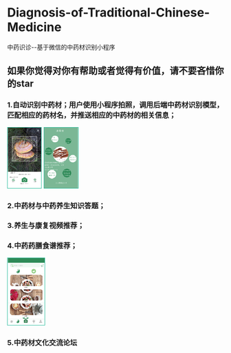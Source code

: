 # Diagnosis-of-Traditional-Chinese-Medicine
中药识诊--基于微信的中药材识别小程序
## **如果你觉得对你有帮助或者觉得有价值，请不要吝惜你的star**
### 1.自动识别中药材；用户使用小程序拍照，调用后端中药材识别模型，匹配相应的药材名，并推送相应的中药材的相关信息；
![image](https://github.com/1120972403/Diagnosis-of-Traditional-Chinese-Medicine/blob/master/imgsrc/UXD3Q%7B%5DB7C%5DFQ5HHF7Q_MFE.png)
![image](https://github.com/1120972403/Diagnosis-of-Traditional-Chinese-Medicine/blob/master/imgsrc/S7YYDWAD%247%24%24_MX1Y2%5BFB1T.png)
### 2.中药材与中药养生知识答题；  
### 3.养生与康复视频推荐；
### 4.中药药膳食谱推荐；
![image](https://github.com/1120972403/Diagnosis-of-Traditional-Chinese-Medicine/blob/master/imgsrc/(U)VA9F~%40%7BX%7BZPSZWWG7TQJ.png)
### 5.中药材文化交流论坛
